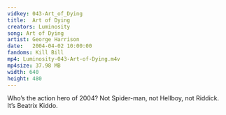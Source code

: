 ```yaml
---
vidkey: 043-Art_of_Dying
title:  Art of Dying
creators: Luminosity
song: Art of Dying
artist: George Harrison
date:   2004-04-02 10:00:00
fandoms: Kill Bill
mp4: Luminosity-043-Art-of-Dying.m4v
mp4size: 37.98 MB
width: 640
height: 480
---
```


Who’s the action hero of 2004? Not Spider-man, not Hellboy, not Riddick. It’s Beatrix Kiddo.
  